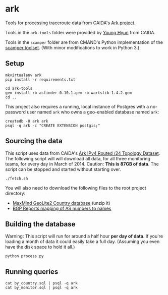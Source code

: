# ark

Tools for processing traceroute data from CAIDA's [Ark project](http://www.caida.org/projects/ark/).

Tools in the `ark-tools` folder were provided by [Young Hyun](http://www.caida.org/~youngh/) from CAIDA.

Tools in the `scamper` folder are from CMAND's Python implementation of the [scamper toolset](https://github.com/cmand/scamper/). (With minor modifications to work in Python 3.)

## Setup

```
mkvirtualenv ark
pip install -r requirements.txt

cd ark-tools
gem install rb-asfinder-0.10.1.gem rb-wartslib-1.4.2.gem
cd ..   
```

This project also requires a running, local instance of Postgres with a no-password user named `ark` who owns a geo-enabled database named `ark`:

```
createdb -O ark ark
psql -q ark -c "CREATE EXTENSION postgis;"
```

## Sourcing the data

This script uses data from CAIDA's [Ark IPv4 Routed /24 Topology Dataset](http://www.caida.org/data/active/ipv4_routed_24_topology_dataset.xml). The following script will will download all data, for all three monitoring teams, for every day in March of 2014. Caution: **This is 87GB of data**. The script can be stopped and started without starting over.

```
./fetch.sh
```

You will also need to download the following files to the root project directory:

* [MaxMind GeoLite2 Country database](http://geolite.maxmind.com/download/geoip/database/GeoLite2-City.mmdb.gz) (unzip it)
* [BGP Reports mapping of AS numbers to names](http://bgp.potaroo.net/as6447/asnames.txt)

## Building the database

Warning: This script will run for around a half hour **per day of data**. If you're loading a month of data it could easily take a full day. (Assuming you even have the disk space to hold it all.)

```
python process.py
```

## Running queries

```
cat by_country.sql | psql -q ark
cat by_monitor.sql | psql -q ark
```
